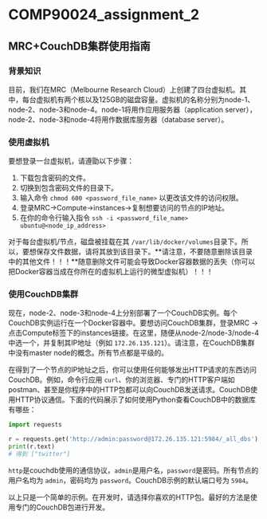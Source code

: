 # COMP90024_assignment_2

## MRC+CouchDB集群使用指南

### 背景知识

目前，我们在MRC（Melbourne Research Cloud）上创建了四台虚拟机。其中，每台虚拟机有两个核以及125GB的磁盘容量。虚拟机的名称分别为node-1、node-2、node-3和node-4。node-1将用作应用服务器（application server），node-2、node-3和node-4将用作数据库服务器（database server）。

### 使用虚拟机

要想登录一台虚拟机，请遵勖以下步骤：

1. 下载包含密码的文件。
2. 切换到包含密码文件的目录下。
3. 输入命令 `chmod 600 <password_file_name>` 以更改该文件的访问权限。
4. 登录MRC->Compute->instances->复制想要访问的节点的IP地址。
5. 在你的命令行输入指令 `ssh -i <password_file_name> ubuntu@<node_ip_address>`

对于每台虚拟机/节点，磁盘被挂载在其 `/var/lib/docker/volumes`目录下。所以，要想保存文件数据，请将其放到该目录下。**请注意，不要随意删除该目录中的其他文件！！！**随意删除文件可能会导致Docker容器数据的丢失（你可以把Docker容器当成在你所在的虚拟机上运行的微型虚拟机）！！！

### 使用CouchDB集群

现在，node-2、node-3和node-4上分别部署了一个CouchDB实例。每个CouchDB实例运行在一个Docker容器中。要想访问CouchDB集群，登录MRC -> 点击Compute标签下的instances链接。在这里，随便从node-2/node-3/node-4中选一个，并复制其IP地址（例如 `172.26.135.121`）。请注意，在CouchDB集群中没有master node的概念。所有节点都是平级的。

在得到了一个节点的IP地址之后，你可以使用任何能够发出HTTP请求的东西访问CouchDB。例如，命令行应用 `curl`、你的浏览器、专门的HTTP客户端如postman、甚至是你程序中的HTTP包都可以向CouchDB发送请求。CouchDB使用HTTP协议通信。下面的代码展示了如何使用Python查看CouchDB中的数据库有哪些：

```python
import requests

r = requests.get('http://admin:password@172.26.135.121:5984/_all_dbs') 
print(r.text)
# 得到 ["twitter"]
```

`http`是couchdb使用的通信协议，`admin`是用户名，`password`是密码。所有节点的用户名均为 `admin`，密码均为 `password`。CouchDB示例的默认端口号为 `5984`。

以上只是一个简单的示例。在开发时，请选择你喜欢的HTTP包。最好的方法是使用专门的CouchDB包进行开发。
